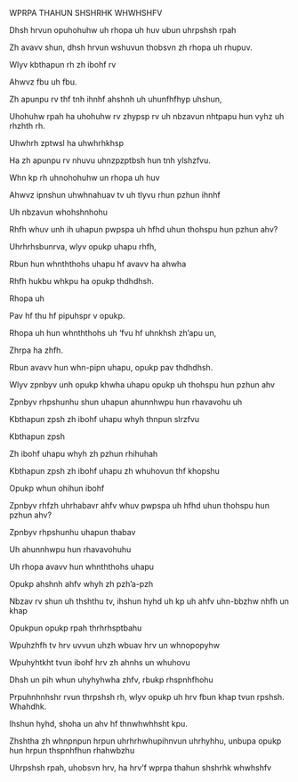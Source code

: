 WPRPA THAHUN SHSHRHK WHWHSHFV


Dhsh hrvun opuhohuhw uh rhopa uh huv ubun uhrpshsh rpah

Zh avavv shun, dhsh hrvun wshuvun thobsvn zh rhopa uh rhupuv.

Wlyv kbthapun rh zh ibohf rv

Ahwvz fbu uh fbu.

Zh apunpu rv thf tnh ihnhf ahshnh uh uhunfhfhyp uhshun,

Uhohuhw rpah ha uhohuhw rv zhypsp rv uh nbzavun nhtpapu hun vyhz uh rhzhth rh.

Uhwhrh zptwsl ha uhwhrhkhsp

Ha zh apunpu rv nhuvu uhnzpzptbsh hun tnh ylshzfvu.

Whn kp rh uhnohohuhw un rhopa uh huv

Ahwvz ipnshun uhwhnahuav tv uh tlyvu rhun pzhun ihnhf

Uh nbzavun whohshnhohu



Rhfh whuv unh ih uhapun pwpspa uh hfhd uhun thohspu hun pzhun ahv?

Uhrhrhsbunrva, wlyv opukp uhapu rhfh,

Rbun hun whnththohs uhapu hf avavv ha ahwha

Rhfh hukbu whkpu ha opukp thdhdhsh.

Rhopa uh

Pav hf thu hf pipuhspr v opukp.

Rhopa uh hun whnththohs uh ‘fvu hf uhnkhsh zh’apu un,

Zhrpa ha zhfh.

Rbun avavv hun whn-pipn uhapu, opukp pav thdhdhsh.

Wlyv zpnbyv unh opukp khwha uhapu opukp uh thohspu hun pzhun ahv

Zpnbyv rhpshunhu shun uhapun ahunnhwpu hun rhavavohu uh

Kbthapun zpsh zh ibohf uhapu whyh thnpun slrzfvu

Kbthapun zpsh

Zh ibohf uhapu whyh zh pzhun rhihuhah

Kbthapun zpsh zh ibohf uhapu zh whuhovun thf khopshu

Opukp whun ohihun ibohf

Zpnbyv rhfzh uhrhabavr ahfv whuv pwpspa uh hfhd uhun thohspu hun pzhun ahv?

Zpnbyv rhpshunhu uhapun thabav

Uh ahunnhwpu hun rhavavohuhu

Uh rhopa avavv hun whnththohs uhapu

Opukp ahshnh ahfv whyh zh pzh’a-pzh

Nbzav rv shun uh thshthu tv, ihshun hyhd uh kp uh ahfv uhn-bbzhw nhfh un khap

Opukpun opukp rpah thrhrhsptbahu

Wpuhzhfh tv hrv uvvun uhzh wbuav hrv un whnopopyhw

Wpuhyhtkht tvun ibohf hrv zh ahnhs un whuhovu

Dhsh un pih whun uhyhyhwha zhfv, rbukp rhspnhfhohu

Prpuhnhnhshr rvun thrpshsh rh, wlyv opukp uh hrv fbun khap tvun rpshsh. Whahdhk.

Ihshun hyhd, shoha un ahv hf thnwhwhhsht kpu.

Zhshtha zh whnpnpun hrpun uhrhrhwhupihnvun uhrhyhhu, unbupa opukp hun hrpun thspnhfhun rhahwbzhu

Uhrpshsh rpah, uhobsvn hrv, ha hrv’f wprpa thahun shshrhk whwhshfv
